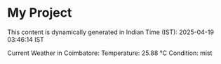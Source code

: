 # My Project

This content is dynamically generated in Indian Time (IST): 2025-04-19 03:46:14 IST


Current Weather in Coimbatore:
Temperature: 25.88 °C
Condition: mist

